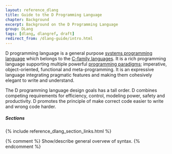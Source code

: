 ```yaml
---
layout: reference_dlang
title: Guide to the D Programming Language
chapter: Background
excerpt: Background on the D Programming Language
group: DLang
tags: [dlang, dlangref, draft]
redirect_from: /dlang-guide/intro.html
---
```


D programming language is a general purpose [systems programming language] which belongs to the [C-family languages].
It is a rich programming language supporting multiple powerful [programming paradigms]; imperative, object-oriented, functional and meta-programming.
It is an expressive language integrating pragmatic features and making them cohesively elegant to write and understand.

The D programming language design goals has a tall order.
D combines competing requirements for efficiency, control, modeling power, safety and productivity.
D promotes the principle of make correct code easier to write and wrong code harder.

[C-family languages]: https://en.wikipedia.org/wiki/List_of_C-family_programming_languages
[systems programming language]: https://en.wikipedia.org/wiki/System_programming_language
[programming paradigms]: https://en.wikipedia.org/wiki/Programming_paradigm#Multi-paradigm

##### Sections

{% include reference_dlang_section_links.html %}

{% comment %}
Show/describe general overvew of syntax.
{% endcomment %}
